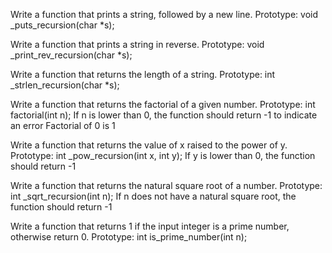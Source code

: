 Write a function that prints a string, followed by a new line.
Prototype: void _puts_recursion(char *s);

Write a function that prints a string in reverse.
Prototype: void _print_rev_recursion(char *s);

Write a function that returns the length of a string.
Prototype: int _strlen_recursion(char *s);

Write a function that returns the factorial of a given number.
Prototype: int factorial(int n);
If n is lower than 0, the function should return -1 to indicate an error
Factorial of 0 is 1

Write a function that returns the value of x raised to the power of y.
Prototype: int _pow_recursion(int x, int y);
If y is lower than 0, the function should return -1

Write a function that returns the natural square root of a number.
Prototype: int _sqrt_recursion(int n);
If n does not have a natural square root, the function should return -1

Write a function that returns 1 if the input integer is a prime number, otherwise return 0.
Prototype: int is_prime_number(int n);

